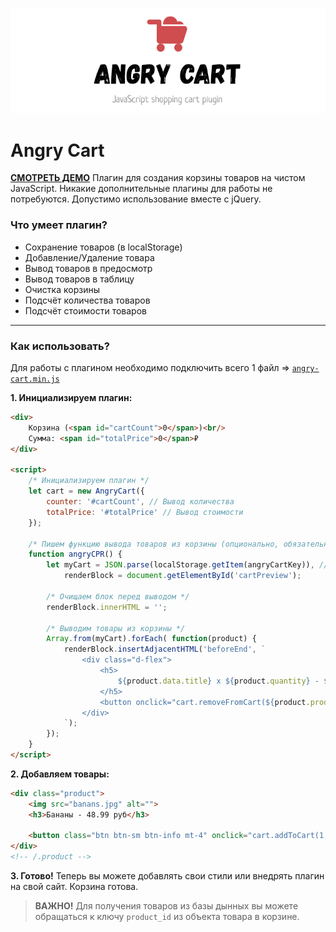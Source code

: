 ![Angry Cart](https://raw.githubusercontent.com/rah-emil/angry-cart.js/master/app/img/header.png?token=AJVDNI2K7AJQ7BKWZ3HAGNS7HT26I "Angry Cart")

# Angry Cart
[**СМОТРЕТЬ ДЕМО**](# "**СМОТРЕТЬ ДЕМО**")
Плагин для создания корзины товаров на чистом JavaScript. Никакие дополнительные плагины для работы не потребуются. Допустимо использование вместе с jQuery.

### Что умеет плагин?
- Сохранение товаров (в localStorage)
- Добавление/Удаление товара
- Вывод товаров в предосмотр
- Вывод товаров в таблицу
- Очистка корзины
- Подсчёт количества товаров
- Подсчёт стоимости товаров

------------

### Как использовать?
Для работы с плагином необходимо подключить всего 1 файл => [`angry-cart.min.js`](https://github.com/rah-emil/angry-cart.js/blob/master/app/js/angry-cart.min.js "`angry-cart.min.js`")

**1. Инициализируем плагин:** 
``` html
<div>
	Корзина (<span id="cartCount">0</span>)<br/>
	Сумма: <span id="totalPrice">0</span>₽
</div>

<script>
	/* Инициализируем плагин */
	let cart = new AngryCart({
		counter: '#cartCount', // Вывод количества
		totalPrice: '#totalPrice' // Вывод стоимости
	});

	/* Пишем функцию вывода товаров из корзины (опционально, обязательно angryCPR() ) */
	function angryCPR() {
		let myCart = JSON.parse(localStorage.getItem(angryCartKey)), // "angryCartKey" - ключ корзины в localStorage (const)
			renderBlock = document.getElementById('cartPreview');

		/* Очищаем блок перед выводом */
		renderBlock.innerHTML = '';

		/* Выводим товары из корзины */
		Array.from(myCart).forEach( function(product) {
			renderBlock.insertAdjacentHTML('beforeEnd', `
				<div class="d-flex">
					<h5>
						${product.data.title} x ${product.quantity} - ${product.data.price}₽
					</h5>
					<button onclick="cart.removeFromCart(${product.product_id})">x</button>
				</div>
			`);
		});
	}
</script>
```

**2. Добавляем товары:** 
``` html
<div class="product">
	<img src="banans.jpg" alt="">
	<h3>Бананы - 48.99 руб</h3>

	<button class="btn btn-sm btn-info mt-4" onclick="cart.addToCart(1, {title: 'Бананы', price: 48.99, image: 'banans.jpg'})">В корзину</button>
</div>
<!-- /.product -->
```

**3. Готово!**
Теперь вы можете добавлять свои стили или внедрять плагин на свой сайт. Корзина готова.
> **ВАЖНО!** Для получения товаров из базы дынных вы можете обращаться к ключу `product_id` из объекта товара в корзине.

